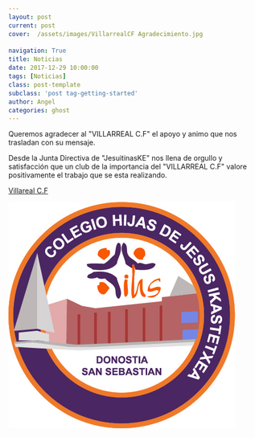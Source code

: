 ```yaml
---
layout: post
current: post
cover:  /assets/images/VillarrealCF Agradecimiento.jpg

navigation: True
title: Noticias
date: 2017-12-29 10:00:00
tags: [Noticias]
class: post-template
subclass: 'post tag-getting-started'
author: Angel
categories: ghost
---
```






Queremos agradecer al "VILLARREAL  C.F" el apoyo y animo que nos trasladan con su mensaje.

Desde la Junta Directiva de "JesuitinasKE" nos llena de orgullo y satisfacción que un club de la importancia del "VILLARREAL  C.F" valore positivamente el trabajo que se esta realizando.




<p> <a href="http://www.villarrealcf.es//">Villareal C.F</a></p>
<p><a href="http://www.jesuitinasdonostia.com/"><img src="/assets/images/EscudoOficial.jpg" alt="marketplace"></a></p>
